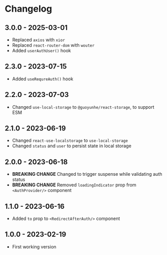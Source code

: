 # Changelog

## 3.0.0 - 2025-03-01

- Replaced `axios` with `xior`
- Replaced `react-router-dom` with `wouter`
- Added `userAuthUser()` hook

## 2.3.0 - 2023-07-15

- Added `useRequreAuth()` hook

## 2.2.0 - 2023-07-03

- Changed `use-local-storage` to `@guoyunhe/react-storage`, to support ESM

## 2.1.0 - 2023-06-19

- Changed `react-use-localstorage` to `use-local-storage`
- Changed `status` and `user` to persist state in local storage

## 2.0.0 - 2023-06-18

- **BREAKING CHANGE** Changed to trigger suspense while validating auth status
- **BREAKING CHANGE** Removed `loadingIndicator` prop from `<AuthProvider/>` component

## 1.1.0 - 2023-06-16

- Added `to` prop to `<RedirectAfterAuth/>` component

## 1.0.0 - 2023-02-19

- First working version
